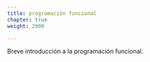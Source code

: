 ```yaml
---
title: programación funcional
chapter: true
weight: 2000

---
```

Breve introducción a la programación funcional. 



